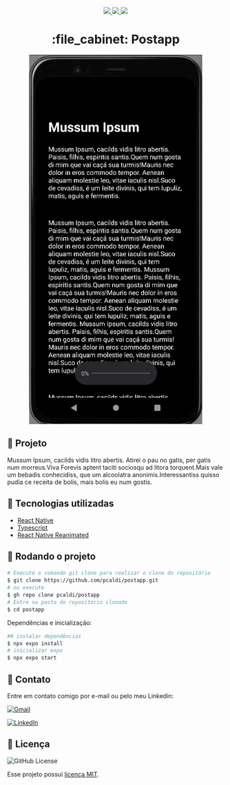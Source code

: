 <div align="center">
   <a href="#-tecnologias-utilizadas">
      <img src="https://img.shields.io/badge/react_native-%2320232a.svg?style=for-the-badge&logo=react&logoColor=%2361DAFB" />
      <img src="https://img.shields.io/badge/typescript-%23007ACC.svg?style=for-the-badge&logo=typescript&logoColor=white" />
      <img src="https://img.shields.io/badge/expo-1C1E24?style=for-the-badge&logo=expo&logoColor=#D04A37" />
   </a>
</div>
                                                                     
<h1 align="center">:file_cabinet: Postapp</h1>  

<p align="center">
  <img src="src/assets/to-readme/postapp.gif"/>
</p>
                                                             


## :memo: Projeto
Mussum Ipsum, cacilds vidis litro abertis. Atirei o pau no gatis, per gatis num morreus.Viva Forevis aptent taciti sociosqu ad litora torquent.Mais vale um bebadis conhecidiss, que um alcoolatra anonimis.Interessantiss quisso pudia ce receita de bolis, mais bolis eu num gostis.



## :wrench: Tecnologias utilizadas
* [React Native](https://reactnative.dev/)
* [Typescript](https://www.typescriptlang.org/)
* [React Native Reanimated](https://docs.expo.dev/versions/latest/sdk/reanimated/)

## :rocket: Rodando o projeto

```bash
# Execute o comando git clone para realizar o clone do repositório
$ git clone https://github.com/pcaldi/postapp.git
# ou execute
$ gh repo clone pcaldi/postapp
# Entre na pasta do repositório clonado
$ cd postapp
```

Dependências e inicialização:

```bash
## instalar dependências
$ npx expo install
# inicializar expo
$ npx expo start
```
## 📲 Contato

Entre em contato comigo por e-mail ou pelo meu Linkedin:

<a href="mailto:pcaldi@gmail.com"><img src="https://img.shields.io/badge/Gmail-D14836?style=for-the-badge&logo=gmail&logoColor=white" alt="Gmail"/></a>

<a href="https://www.linkedin.com/in/pcaldi/"><img src="https://img.shields.io/badge/linkedin%20-%230077B5.svg?&style=for-the-badge&logo=linkedin&logoColor=white" alt="LinkedIn"/></a>


## :closed_book: Licença
<a>
  <img alt="GitHub License" src="https://img.shields.io/github/license/mathrb22/IgniteLab-Design-System">
</a>

Esse projeto possui [licença MIT](./LICENSE).



